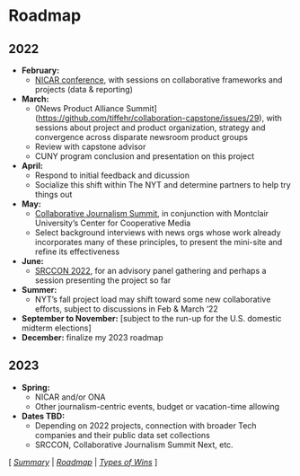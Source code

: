 # Roadmap

## 2022

* **February:**
  * [NICAR conference](https://github.com/tiffehr/collaboration-capstone/issues/36), with sessions on collaborative frameworks and projects (data & reporting)
* **March:**
  * 0News Product Alliance Summit](https://github.com/tiffehr/collaboration-capstone/issues/29), with sessions about project and product organization, strategy and convergence across disparate newsroom product groups
  * Review with capstone advisor
  * CUNY program conclusion and presentation on this project
* **April:**
  * Respond to initial feedback and dicussion
  * Socialize this shift within The NYT and determine partners to help try things out
* **May:**
  * [Collaborative Journalism Summit](https://collaborativejournalism.org/cjs2022/), in conjunction with Montclair University’s Center for Cooperative Media
  * Select background interviews with news orgs whose work already incorporates many of these principles, to present the mini-site and refine its effectiveness
* **June:**
  * [SRCCON 2022](https://srccon.org/), for an advisory panel gathering and perhaps a session presenting the project so far
* **Summer:**
  * NYT’s fall project load may shift toward some new collaborative efforts, subject to discussions in Feb & March ‘22
* **September to November:**  [subject to the run-up for the U.S. domestic midterm elections]
* **December:**  finalize my 2023 roadmap

## 2023
* **Spring:**
  * NICAR and/or ONA
  * Other journalism-centric events, budget or vacation-time allowing
* **Dates TBD:**
  * Depending on 2022 projects, connection with broader Tech companies and their public data set collections
  * SRCCON, Collaborative Journalism Summit Next, etc.

[ _[Summary](https://tiffehr.com/collaboration-capstone/)_ | _[Roadmap](https://tiffehr.com/collaboration-capstone/roadmap.html)_ | _[Types of Wins](https://tiffehr.com/collaboration-capstone/types-of-wins.html)_ ]
